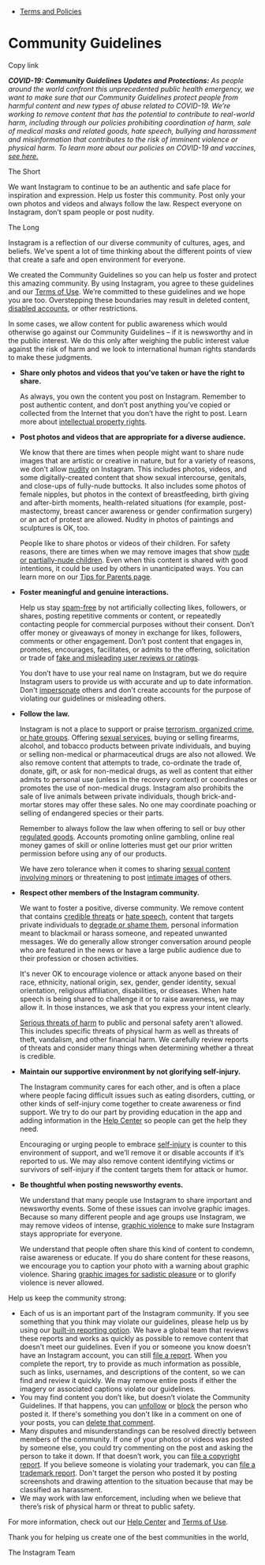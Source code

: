 *   [Terms and Policies](https://help.instagram.com/1417489251945243/?helpref=breadcrumb)

Community Guidelines
====================

Copy link

_**COVID-19: Community Guidelines Updates and Protections:** As people around the world confront this unprecedented public health emergency, we want to make sure that our Community Guidelines protect people from harmful content and new types of abuse related to COVID-19. We’re working to remove content that has the potential to contribute to real-world harm, including through our policies prohibiting coordination of harm, sale of medical masks and related goods, hate speech, bullying and harassment and misinformation that contributes to the risk of imminent violence or physical harm. To learn more about our policies on COVID-19 and vaccines, [see here.](https://help.instagram.com/697825587576762?helpref=faq_content)_

The Short

We want Instagram to continue to be an authentic and safe place for inspiration and expression. Help us foster this community. Post only your own photos and videos and always follow the law. Respect everyone on Instagram, don’t spam people or post nudity.

The Long

Instagram is a reflection of our diverse community of cultures, ages, and beliefs. We’ve spent a lot of time thinking about the different points of view that create a safe and open environment for everyone.

We created the Community Guidelines so you can help us foster and protect this amazing community. By using Instagram, you agree to these guidelines and our [Terms of Use](https://www.instagram.com/legal/terms). We’re committed to these guidelines and we hope you are too. Overstepping these boundaries may result in deleted content, [disabled accounts](https://help.instagram.com/366993040048856?helpref=faq_content), or other restrictions.

In some cases, we allow content for public awareness which would otherwise go against our Community Guidelines – if it is newsworthy and in the public interest. We do this only after weighing the public interest value against the risk of harm and we look to international human rights standards to make these judgments.

*   **Share only photos and videos that you’ve taken or have the right to share.**
    
    As always, you own the content you post on Instagram. Remember to post authentic content, and don’t post anything you’ve copied or collected from the Internet that you don’t have the right to post. Learn more about [intellectual property rights](https://help.instagram.com/126382350847838?helpref=faq_content).
    
*   **Post photos and videos that are appropriate for a diverse audience.**
    
    We know that there are times when people might want to share nude images that are artistic or creative in nature, but for a variety of reasons, we don’t allow [nudity](https://l.instagram.com/?u=https%3A%2F%2Fwww.facebook.com%2Fcommunitystandards%2Fadult_nudity_sexual_activity&e=AT3Q4fyN5AIx87nBi6v3egPfgVfRp8KJJzVX0htPV0-bvl9fIhhEzWAntNdxFOnFOWiYfnfX9UyRq94_V9LyrcdE7SwmVMrwbrEixAaWtWOs2fSJNavZg5jJlhQs2LlrJEFtXONB9RJmBpnr2eQ-VUJfgFRdjLJogrc7xQ) on Instagram. This includes photos, videos, and some digitally-created content that show sexual intercourse, genitals, and close-ups of fully-nude buttocks. It also includes some photos of female nipples, but photos in the context of breastfeeding, birth giving and after-birth moments, health-related situations (for example, post-mastectomy, breast cancer awareness or gender confirmation surgery) or an act of protest are allowed. Nudity in photos of paintings and sculptures is OK, too.
    
    People like to share photos or videos of their children. For safety reasons, there are times when we may remove images that show [nude or partially-nude children](https://l.instagram.com/?u=https%3A%2F%2Fwww.facebook.com%2Fcommunitystandards%2Fchild_nudity_sexual_exploitation&e=AT3Q4fyN5AIx87nBi6v3egPfgVfRp8KJJzVX0htPV0-bvl9fIhhEzWAntNdxFOnFOWiYfnfX9UyRq94_V9LyrcdE7SwmVMrwbrEixAaWtWOs2fSJNavZg5jJlhQs2LlrJEFtXONB9RJmBpnr2eQ-VUJfgFRdjLJogrc7xQ). Even when this content is shared with good intentions, it could be used by others in unanticipated ways. You can learn more on our [Tips for Parents page](https://help.instagram.com/154475974694511/?helpref=faq_content).
    
*   **Foster meaningful and genuine interactions.**
    
    Help us stay [spam-free](https://l.instagram.com/?u=https%3A%2F%2Fwww.facebook.com%2Fcommunitystandards%2Fspam&e=AT3Q4fyN5AIx87nBi6v3egPfgVfRp8KJJzVX0htPV0-bvl9fIhhEzWAntNdxFOnFOWiYfnfX9UyRq94_V9LyrcdE7SwmVMrwbrEixAaWtWOs2fSJNavZg5jJlhQs2LlrJEFtXONB9RJmBpnr2eQ-VUJfgFRdjLJogrc7xQ) by not artificially collecting likes, followers, or shares, posting repetitive comments or content, or repeatedly contacting people for commercial purposes without their consent. Don’t offer money or giveaways of money in exchange for likes, followers, comments or other engagement. Don’t post content that engages in, promotes, encourages, facilitates, or admits to the offering, solicitation or trade of [fake and misleading user reviews or ratings](https://l.instagram.com/?u=https%3A%2F%2Fwww.facebook.com%2Fcommunitystandards%2Ffraud_deception&e=AT3Q4fyN5AIx87nBi6v3egPfgVfRp8KJJzVX0htPV0-bvl9fIhhEzWAntNdxFOnFOWiYfnfX9UyRq94_V9LyrcdE7SwmVMrwbrEixAaWtWOs2fSJNavZg5jJlhQs2LlrJEFtXONB9RJmBpnr2eQ-VUJfgFRdjLJogrc7xQ).
    
    You don’t have to use your real name on Instagram, but we do require Instagram users to provide us with accurate and up to date information. Don't [impersonate](https://l.instagram.com/?u=https%3A%2F%2Fwww.facebook.com%2Fcommunitystandards%2Fmisrepresentation&e=AT3Q4fyN5AIx87nBi6v3egPfgVfRp8KJJzVX0htPV0-bvl9fIhhEzWAntNdxFOnFOWiYfnfX9UyRq94_V9LyrcdE7SwmVMrwbrEixAaWtWOs2fSJNavZg5jJlhQs2LlrJEFtXONB9RJmBpnr2eQ-VUJfgFRdjLJogrc7xQ) others and don't create accounts for the purpose of violating our guidelines or misleading others.
    
*   **Follow the law.**
    
    Instagram is not a place to support or praise [terrorism, organized crime, or hate groups](https://l.instagram.com/?u=https%3A%2F%2Fwww.facebook.com%2Fcommunitystandards%2Fdangerous_individuals_organizations&e=AT3Q4fyN5AIx87nBi6v3egPfgVfRp8KJJzVX0htPV0-bvl9fIhhEzWAntNdxFOnFOWiYfnfX9UyRq94_V9LyrcdE7SwmVMrwbrEixAaWtWOs2fSJNavZg5jJlhQs2LlrJEFtXONB9RJmBpnr2eQ-VUJfgFRdjLJogrc7xQ). Offering [sexual services](https://l.instagram.com/?u=https%3A%2F%2Fwww.facebook.com%2Fcommunitystandards%2Fsexual_solicitation&e=AT3Q4fyN5AIx87nBi6v3egPfgVfRp8KJJzVX0htPV0-bvl9fIhhEzWAntNdxFOnFOWiYfnfX9UyRq94_V9LyrcdE7SwmVMrwbrEixAaWtWOs2fSJNavZg5jJlhQs2LlrJEFtXONB9RJmBpnr2eQ-VUJfgFRdjLJogrc7xQ), buying or selling firearms, alcohol, and tobacco products between private individuals, and buying or selling non-medical or pharmaceutical drugs are also not allowed. We also remove content that attempts to trade, co-ordinate the trade of, donate, gift, or ask for non-medical drugs, as well as content that either admits to personal use (unless in the recovery context) or coordinates or promotes the use of non-medical drugs. Instagram also prohibits the sale of live animals between private individuals, though brick-and-mortar stores may offer these sales. No one may coordinate poaching or selling of endangered species or their parts.
    
    Remember to always follow the law when offering to sell or buy other [regulated goods](https://l.instagram.com/?u=https%3A%2F%2Fwww.facebook.com%2Fcommunitystandards%2Fregulated_goods&e=AT3Q4fyN5AIx87nBi6v3egPfgVfRp8KJJzVX0htPV0-bvl9fIhhEzWAntNdxFOnFOWiYfnfX9UyRq94_V9LyrcdE7SwmVMrwbrEixAaWtWOs2fSJNavZg5jJlhQs2LlrJEFtXONB9RJmBpnr2eQ-VUJfgFRdjLJogrc7xQ). Accounts promoting online gambling, online real money games of skill or online lotteries must get our prior written permission before using any of our products.
    
    We have zero tolerance when it comes to sharing [sexual content involving minors](https://l.instagram.com/?u=https%3A%2F%2Fwww.facebook.com%2Fcommunitystandards%2Fchild_nudity_sexual_exploitation&e=AT3Q4fyN5AIx87nBi6v3egPfgVfRp8KJJzVX0htPV0-bvl9fIhhEzWAntNdxFOnFOWiYfnfX9UyRq94_V9LyrcdE7SwmVMrwbrEixAaWtWOs2fSJNavZg5jJlhQs2LlrJEFtXONB9RJmBpnr2eQ-VUJfgFRdjLJogrc7xQ) or threatening to post [intimate images](https://l.instagram.com/?u=https%3A%2F%2Fwww.facebook.com%2Fcommunitystandards%2Fsexual_exploitation_adults&e=AT3Q4fyN5AIx87nBi6v3egPfgVfRp8KJJzVX0htPV0-bvl9fIhhEzWAntNdxFOnFOWiYfnfX9UyRq94_V9LyrcdE7SwmVMrwbrEixAaWtWOs2fSJNavZg5jJlhQs2LlrJEFtXONB9RJmBpnr2eQ-VUJfgFRdjLJogrc7xQ) of others.
    
*   **Respect other members of the Instagram community.**
    
    We want to foster a positive, diverse community. We remove content that contains [credible threats](https://l.instagram.com/?u=https%3A%2F%2Fwww.facebook.com%2Fcommunitystandards%2Fcredible_violence&e=AT3Q4fyN5AIx87nBi6v3egPfgVfRp8KJJzVX0htPV0-bvl9fIhhEzWAntNdxFOnFOWiYfnfX9UyRq94_V9LyrcdE7SwmVMrwbrEixAaWtWOs2fSJNavZg5jJlhQs2LlrJEFtXONB9RJmBpnr2eQ-VUJfgFRdjLJogrc7xQ) or [hate speech](https://l.instagram.com/?u=https%3A%2F%2Fwww.facebook.com%2Fcommunitystandards%2Fhate_speech&e=AT3Q4fyN5AIx87nBi6v3egPfgVfRp8KJJzVX0htPV0-bvl9fIhhEzWAntNdxFOnFOWiYfnfX9UyRq94_V9LyrcdE7SwmVMrwbrEixAaWtWOs2fSJNavZg5jJlhQs2LlrJEFtXONB9RJmBpnr2eQ-VUJfgFRdjLJogrc7xQ), content that targets private individuals to [degrade or shame them](https://l.instagram.com/?u=https%3A%2F%2Fwww.facebook.com%2Fcommunitystandards%2Fbullying&e=AT3Q4fyN5AIx87nBi6v3egPfgVfRp8KJJzVX0htPV0-bvl9fIhhEzWAntNdxFOnFOWiYfnfX9UyRq94_V9LyrcdE7SwmVMrwbrEixAaWtWOs2fSJNavZg5jJlhQs2LlrJEFtXONB9RJmBpnr2eQ-VUJfgFRdjLJogrc7xQ), personal information meant to blackmail or harass someone, and repeated unwanted messages. We do generally allow stronger conversation around people who are featured in the news or have a large public audience due to their profession or chosen activities.
    
    It's never OK to encourage violence or attack anyone based on their race, ethnicity, national origin, sex, gender, gender identity, sexual orientation, religious affiliation, disabilities, or diseases. When hate speech is being shared to challenge it or to raise awareness, we may allow it. In those instances, we ask that you express your intent clearly.
    
    [Serious threats of harm](https://l.instagram.com/?u=https%3A%2F%2Fwww.facebook.com%2Fcommunitystandards%2Fcredible_violence&e=AT3Q4fyN5AIx87nBi6v3egPfgVfRp8KJJzVX0htPV0-bvl9fIhhEzWAntNdxFOnFOWiYfnfX9UyRq94_V9LyrcdE7SwmVMrwbrEixAaWtWOs2fSJNavZg5jJlhQs2LlrJEFtXONB9RJmBpnr2eQ-VUJfgFRdjLJogrc7xQ) to public and personal safety aren't allowed. This includes specific threats of physical harm as well as threats of theft, vandalism, and other financial harm. We carefully review reports of threats and consider many things when determining whether a threat is credible.
    
*   **Maintain our supportive environment by not glorifying self-injury.**
    
    The Instagram community cares for each other, and is often a place where people facing difficult issues such as eating disorders, cutting, or other kinds of self-injury come together to create awareness or find support. We try to do our part by providing education in the app and adding information in the [Help Center](https://help.instagram.com/) so people can get the help they need.
    
    Encouraging or urging people to embrace [self-injury](https://l.instagram.com/?u=https%3A%2F%2Fwww.facebook.com%2Fcommunitystandards%2Fsuicide_self_injury_violence&e=AT3Q4fyN5AIx87nBi6v3egPfgVfRp8KJJzVX0htPV0-bvl9fIhhEzWAntNdxFOnFOWiYfnfX9UyRq94_V9LyrcdE7SwmVMrwbrEixAaWtWOs2fSJNavZg5jJlhQs2LlrJEFtXONB9RJmBpnr2eQ-VUJfgFRdjLJogrc7xQ) is counter to this environment of support, and we’ll remove it or disable accounts if it’s reported to us. We may also remove content identifying victims or survivors of self-injury if the content targets them for attack or humor.
    
*   **Be thoughtful when posting newsworthy events.**
    
    We understand that many people use Instagram to share important and newsworthy events. Some of these issues can involve graphic images. Because so many different people and age groups use Instagram, we may remove videos of intense, [graphic violence](https://l.instagram.com/?u=https%3A%2F%2Fwww.facebook.com%2Fcommunitystandards%2Fgraphic_violence&e=AT3Q4fyN5AIx87nBi6v3egPfgVfRp8KJJzVX0htPV0-bvl9fIhhEzWAntNdxFOnFOWiYfnfX9UyRq94_V9LyrcdE7SwmVMrwbrEixAaWtWOs2fSJNavZg5jJlhQs2LlrJEFtXONB9RJmBpnr2eQ-VUJfgFRdjLJogrc7xQ) to make sure Instagram stays appropriate for everyone.
    
    We understand that people often share this kind of content to condemn, raise awareness or educate. If you do share content for these reasons, we encourage you to caption your photo with a warning about graphic violence. Sharing [graphic images for sadistic pleasure](https://l.instagram.com/?u=https%3A%2F%2Fwww.facebook.com%2Fcommunitystandards%2Fcruel_insensitive&e=AT3Q4fyN5AIx87nBi6v3egPfgVfRp8KJJzVX0htPV0-bvl9fIhhEzWAntNdxFOnFOWiYfnfX9UyRq94_V9LyrcdE7SwmVMrwbrEixAaWtWOs2fSJNavZg5jJlhQs2LlrJEFtXONB9RJmBpnr2eQ-VUJfgFRdjLJogrc7xQ) or to glorify violence is never allowed.
    

Help us keep the community strong:

*   Each of us is an important part of the Instagram community. If you see something that you think may violate our guidelines, please help us by using our [built-in reporting option](https://help.instagram.com/165828726894770?helpref=faq_content). We have a global team that reviews these reports and works as quickly as possible to remove content that doesn’t meet our guidelines. Even if you or someone you know doesn’t have an Instagram account, you can still [file a report](https://help.instagram.com/contact/383679321740945). When you complete the report, try to provide as much information as possible, such as links, usernames, and descriptions of the content, so we can find and review it quickly. We may remove entire posts if either the imagery or associated captions violate our guidelines.
*   You may find content you don’t like, but doesn’t violate the Community Guidelines. If that happens, you can [unfollow](https://help.instagram.com/286340048138725?helpref=faq_content) or [block](https://help.instagram.com/426700567389543/?helpref=faq_content) the person who posted it. If there's something you don't like in a comment on one of your posts, you can [delete that comment](https://help.instagram.com/289098941190483?helpref=faq_content).
*   Many disputes and misunderstandings can be resolved directly between members of the community. If one of your photos or videos was posted by someone else, you could try commenting on the post and asking the person to take it down. If that doesn’t work, you can [file a copyright report](https://help.instagram.com/126382350847838?helpref=faq_content). If you believe someone is violating your trademark, you can [file a trademark report](https://help.instagram.com/222826637847963?helpref=faq_content). Don't target the person who posted it by posting screenshots and drawing attention to the situation because that may be classified as harassment.
*   We may work with law enforcement, including when we believe that there’s risk of physical harm or threat to public safety.

For more information, check out our [Help Center](https://help.instagram.com/) and [Terms of Use](https://l.instagram.com/?u=http%3A%2F%2Finstagram.com%2Flegal%2Fterms%2F%23&e=AT3Q4fyN5AIx87nBi6v3egPfgVfRp8KJJzVX0htPV0-bvl9fIhhEzWAntNdxFOnFOWiYfnfX9UyRq94_V9LyrcdE7SwmVMrwbrEixAaWtWOs2fSJNavZg5jJlhQs2LlrJEFtXONB9RJmBpnr2eQ-VUJfgFRdjLJogrc7xQ).

Thank you for helping us create one of the best communities in the world,

The Instagram Team